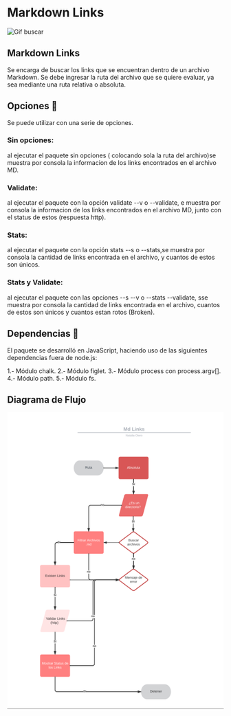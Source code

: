 # Markdown Links
![Gif buscar](https://media.tenor.com/z8r_8_sMbOMAAAAM/searching-investigation.gif)



##  Markdown Links
Se encarga de buscar los links que se encuentran dentro de un archivo Markdown. Se debe ingresar la ruta del archivo  que se quiere evaluar, ya sea mediante una ruta relativa o absoluta.

## Opciones 🔑
Se puede utilizar con una serie de opciones.

### Sin opciones:
 al ejecutar el paquete sin opciones ( colocando sola la ruta del archivo)se muestra por consola la informacion de los links encontrados en el archivo MD. 

 ### Validate: 
 al ejecutar el paquete con la opción validate --v o --validate, e muestra por consola la informacion de los links encontrados en el archivo MD, junto con el status de estos (respuesta http). 

### Stats: 
al ejecutar el paquete con la opción stats --s o --stats,se muestra por consola la cantidad de links encontrada en el archivo, y cuantos de estos son únicos.

### Stats y Validate:
 al ejecutar el paquete con las opciones --s --v o --stats --validate, sse muestra por consola la cantidad de links encontrada en el archivo, cuantos de estos son únicos y cuantos estan rotos (Broken).

## Dependencias 🔗
El paquete se desarrolló en JavaScript, haciendo uso de las siguientes dependencias fuera de node.js:

1.- Módulo chalk.
2.- Módulo figlet.
3.- Módulo process con process.argv[]. 
4.- Módulo path. 
5.- Módulo fs.

## Diagrama de Flujo 

![diagrama-de-flujo](./diagrama.png)

